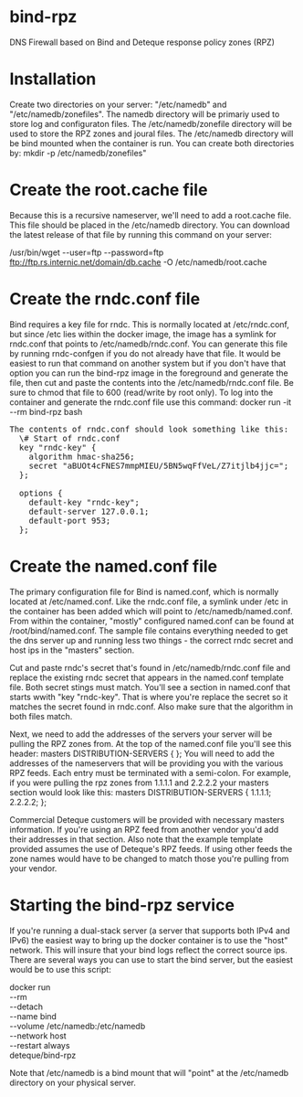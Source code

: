 # bind-rpz
DNS Firewall based on Bind and Deteque response policy zones (RPZ)

# Installation
Create two directories on your server: "/etc/namedb" and "/etc/namedb/zonefiles".  The namedb directory will be primariy used to store log and configuraton files.  The /etc/namedb/zonefile directory will be used to store the RPZ zones and joural files.  The /etc/namedb directory will be bind mounted when the container is run.  You can create both directories by:
  mkdir -p /etc/namedb/zonefiles"
    
# Create the root.cache file
Because this is a recursive nameserver, we'll need to add a root.cache file.  This file should be placed in the /etc/namedb directory. You can download the latest release of that file by running this command on your server:

  /usr/bin/wget --user=ftp --password=ftp ftp://ftp.rs.internic.net/domain/db.cache -O /etc/namedb/root.cache
 
# Create the rndc.conf file
Bind requires a key file for rndc.  This is normally located at /etc/rndc.conf, but since /etc lies within the docker image, the image has a symlink for rndc.conf that points to /etc/namedb/rndc.conf.  You can generate this file by running rndc-confgen if you do not already have that file.  It would be easiest to run that command on another system but if you don't have that option you can run the bind-rpz image in the foreground and generate the file, then cut and paste the contents into the /etc/namedb/rndc.conf file.  Be sure to chmod that file to 600 (read/write by root only).  To log into the container and generate the rndc.conf file use this command:
  docker run -it --rm bind-rpz bash
<pre>
The contents of rndc.conf should look something like this:
  \# Start of rndc.conf
  key "rndc-key" {
    algorithm hmac-sha256;
    secret "aBUOt4cFNES7mmpMIEU/5BN5wqFfVeL/Z7itjlb4jjc=";
  };

  options {
    default-key "rndc-key";
    default-server 127.0.0.1;
    default-port 953;
  };
</pre>
  
# Create the named.conf file
The primary configuration file for Bind is named.conf, which is normally located at /etc/named.conf.  Like the rndc.conf file, a symlink under /etc in the container has been added which will point to /etc/namedb/named.conf.  From within the container, "mostly" configured named.conf can be found at /root/bind/named.conf.  The sample file contains everything needed to get the dns server up and running less two things - the correct rndc secret and host ips in the "masters" section.

Cut and paste rndc's secret that's found in /etc/namedb/rndc.conf file and replace the existing rndc secret that appears in the named.conf template file.  Both secret stings must match.  You'll see a section in named.conf that starts wwith "key "rndc-key".  That is where you're replace the secret so it matches the secret found in rndc.conf.  Also make sure that the algorithm in both files match.

Next, we need to add the addresses of the servers your server will be pulling the RPZ zones from.  At the top of the named.conf file you'll see this header:
  masters DISTRIBUTION-SERVERS {
  };
You will need to add the addresses of the nameservers that will be providing you with the various RPZ feeds.  Each entry must be terminated with a semi-colon.  For example, if you were pulling the rpz zones from 1.1.1.1 and 2.2.2.2 your masters section would look like this:
  masters DISTRIBUTION-SERVERS {
    1.1.1.1;
    2.2.2.2;
  };
  
Commercial Deteque customers will be provided with necessary masters information.  If you're using an RPZ feed from another vendor you'd add their addresses in that section.  Also note that the example template provided assumes the use of Deteque's RPZ feeds.  If using other feeds the zone names would have to be changed to match those you're pulling from your vendor.
 
# Starting the bind-rpz service
If you're running a dual-stack server (a server that supports both IPv4 and IPv6) the easiest way to bring up the docker container is to use the "host" network.  This will insure that your bind logs reflect the correct source ips.  There are several ways you can use to start the bind server, but the easiest would be to use this script:

  docker run \
    --rm \
    --detach \
    --name bind \
    --volume /etc/namedb:/etc/namedb \
    --network host \
    --restart always \
    deteque/bind-rpz
  
  Note that /etc/namedb is a bind mount that will "point" at the /etc/namedb directory on your physical server.
  
